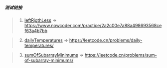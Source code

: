##### 测试链接

> 1. [leftRigthLess](1.leftRigthLess) =>  https://www.nowcoder.com/practice/2a2c00e7a88a498693568cef63a4b7bb

> 2. [dailyTemperatures](2.dailyTemperatures) => https://leetcode.cn/problems/daily-temperatures/

> 3. [sumOfSubarrayMinimums](3.sumOfSubarrayMinimums) => https://leetcode.cn/problems/sum-of-subarray-minimums/